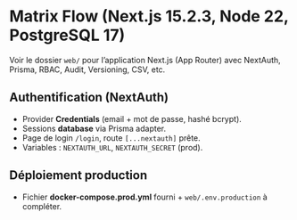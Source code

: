 
# Matrix Flow (Next.js 15.2.3, Node 22, PostgreSQL 17)

Voir le dossier `web/` pour l’application Next.js (App Router) avec NextAuth, Prisma, RBAC, Audit, Versioning, CSV, etc.


## Authentification (NextAuth)
- Provider **Credentials** (email + mot de passe, hashé bcrypt).
- Sessions **database** via Prisma adapter.
- Page de login `/login`, route `[...nextauth]` prête.
- Variables : `NEXTAUTH_URL`, `NEXTAUTH_SECRET` (prod).

## Déploiement production
- Fichier **docker-compose.prod.yml** fourni + `web/.env.production` à compléter.
